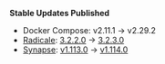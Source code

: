 **Stable Updates Published**

* Docker Compose: v2.11.1 -> v2.29.2
* [Radicale](https://github.com/tomsquest/docker-radicale): [3.2.2.0](https://github.com/tomsquest/docker-radicale/releases/tag/3.2.2.0) -> [3.2.3.0](https://github.com/tomsquest/docker-radicale/releases/tag/3.2.3.0)
* [Synapse](https://github.com/element-hq/synapse): [v1.113.0](https://github.com/element-hq/synapse/releases/tag/v1.113.0) -> [v1.114.0](https://github.com/element-hq/synapse/releases/tag/v1.114.0)
